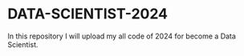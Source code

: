 # DATA-SCIENTIST-2024
In this repository I will upload my all code of 2024 for become a Data Scientist.
